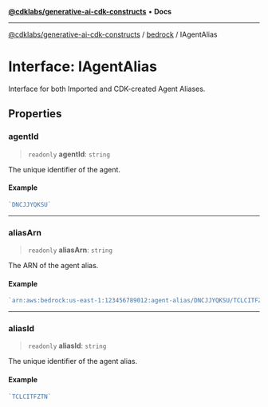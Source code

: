 [**@cdklabs/generative-ai-cdk-constructs**](../../../README.md) • **Docs**

***

[@cdklabs/generative-ai-cdk-constructs](../../../README.md) / [bedrock](../README.md) / IAgentAlias

# Interface: IAgentAlias

Interface for both Imported and CDK-created Agent Aliases.

## Properties

### agentId

> `readonly` **agentId**: `string`

The unique identifier of the agent.

#### Example

```ts
`DNCJJYQKSU`
```

***

### aliasArn

> `readonly` **aliasArn**: `string`

The ARN of the agent alias.

#### Example

```ts
`arn:aws:bedrock:us-east-1:123456789012:agent-alias/DNCJJYQKSU/TCLCITFZTN`
```

***

### aliasId

> `readonly` **aliasId**: `string`

The unique identifier of the agent alias.

#### Example

```ts
`TCLCITFZTN`
```
